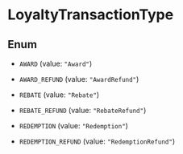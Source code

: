 

# LoyaltyTransactionType

## Enum


* `AWARD` (value: `"Award"`)

* `AWARD_REFUND` (value: `"AwardRefund"`)

* `REBATE` (value: `"Rebate"`)

* `REBATE_REFUND` (value: `"RebateRefund"`)

* `REDEMPTION` (value: `"Redemption"`)

* `REDEMPTION_REFUND` (value: `"RedemptionRefund"`)



